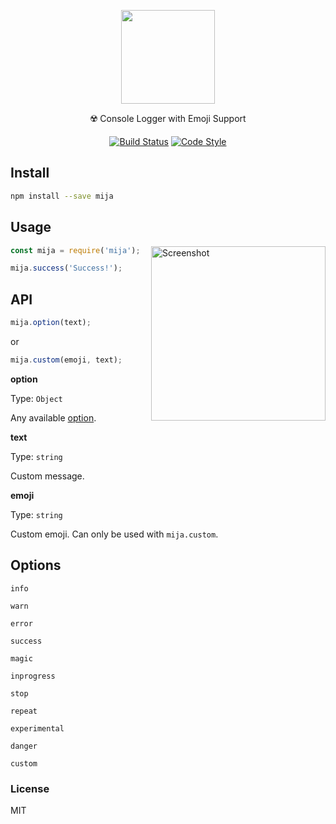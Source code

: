 <p align="center">
  <img src="https://i.imgur.com/nBvf1Ju.png" height="150">
  <p align="center">☢️ Console Logger with Emoji Support<p>
  <p align="center">
  <a href="https://travis-ci.org/xxczaki/mija"><img src="https://travis-ci.org/xxczaki/mija.svg?branch=master" alt="Build Status"></a>
  <a href="https://github.com/sindresorhus/xo"><img src="https://img.shields.io/badge/code_style-XO-5ed9c7.svg" alt="Code Style"></a>  
</p>
</p>

## Install

```bash
npm install --save mija
```

## Usage

<img src="https://imgur.com/KBP1qu0.png" alt="Screenshot" align="right" width="279"></a>

```js
const mija = require('mija');

mija.success('Success!');
```
## API

```js
mija.option(text);
```
or
```js
mija.custom(emoji, text);
```

**option**

Type: `Object`

Any available [option](https://github.com/xxczaki/mija#options).

**text**

Type: `string`

Custom message.

**emoji**

Type: `string`

Custom emoji. Can only be used with `mija.custom`.

## Options

`info`

`warn`

`error`

`success`

`magic`

`inprogress`

`stop`

`repeat`

`experimental`

`danger`

`custom`

### License

MIT
